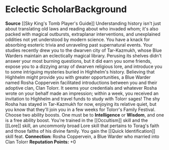 ﻿---
ability: null
ability_boost: null
feat: null
id: '391'
name: Eclectic Scholar
prerequisite: null
rarity: null
skill: null
source: '[[DATABASE/source/Sky King''s Tomb Player''s Guide|Sky King''s Tomb Player''s
  Guide]]'
subcategory: null
trait: null
type: null

---
# Eclectic Scholar<span class="item-type">Background</span>

**Source** [[Sky King's Tomb Player's Guide]]
Understanding history isn't just about translating old laws and reading about who invaded whom; it's also packed with magical outbursts, extraplanar interventions, and unexplained oddities not yet understood by modern science. You have a knack for absorbing esoteric trivia and unraveling past supernatural events. Your studies recently drew you to the dwarven city of Tar-Kazmukh, whose Blue Warders maintain an eclectically magical library. Perusing its shelves didn't answer your most burning questions, but it did earn you some friends, expose you to a dizzying array of dwarven religious lore, and introduce you to some intriguing mysteries buried in Highhelm's history.
 Believing that Highhelm might provide you with greater opportunities, a Blue Warder named Rosha Coppervein facilitated introductions between you and their adoptive clan, Clan Tolorr. It seems your credentials and whatever Rosha wrote on your behalf made an impression; within a week, you received an invitation to Highhelm and travel funds to study with Tolorr sages! The shy Rosha has stayed in Tar-Kazmukh for now, enjoying its relative quiet, but you know that they'll join you in a few weeks for Tolorr's Family Festival.
 Choose two ability boosts. One must be to **Intelligence** or **Wisdom**, and one is a free ability boost.
 You're trained in the [[Occultism]] skill and the [[Lore]] skill, an uncommonly broad Lore skill that pertains to Torag's faith and those faiths of his divine family. You gain the [[Quick Identification]] skill feat.
**Connection:** Rosha Coppervein, a Blue Warder who married into Clan Tolorr
 **Reputation Points:** +0
